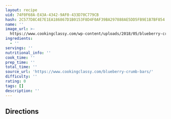 ```yaml
---
layout: recipe
uid: 74F0F68A-E43A-4342-9AF0-433D70C779CB
hash: 2C577D8C4E7E1EA186867D1B0153F8D4F0AF39BA297888AE5DD5FB9E1B7BF854
name: ''
image_url: >-
  https://www.cookingclassy.com/wp-content/uploads/2018/05/blueberry-crumb-bars-1.jpg
ingredients:
  - ''
servings: ''
nutritional_info: ''
cook_time: ''
prep_time: ''
total_time: ''
source_url: 'https://www.cookingclassy.com/blueberry-crumb-bars/'
difficulty: ''
rating: 0
tags: []
description: ''
---
```

## Directions
